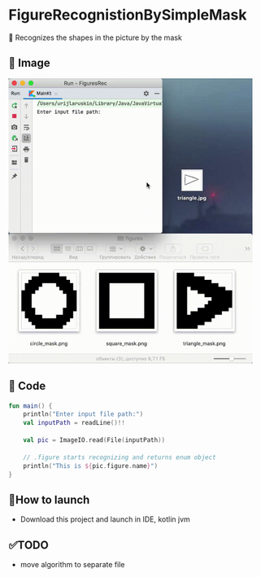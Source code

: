 # FigureRecognistionBySimpleMask
:eyes: Recognizes the shapes in the picture by the mask

## :iphone: Image
<img src="https://github.com/yoloroy/FigureRecognistionBySimpleMask/blob/master/readmeRes/usageImage.gif" width="480" height="560">

## :hammer: Code
```kotlin
fun main() {
    println("Enter input file path:")
    val inputPath = readLine()!!

    val pic = ImageIO.read(File(inputPath))

    // .figure starts recognizing and returns enum object
    println("This is ${pic.figure.name}")
}
```

## :rocket:How to launch
* Download this project and launch in IDE, kotlin jvm

## :white_check_mark:TODO
* move algorithm to separate file
